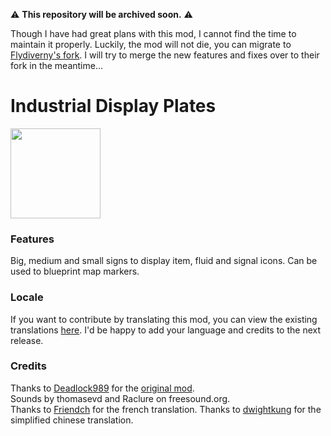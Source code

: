 ⚠ **This repository will be archived soon.** ⚠

Though I have had great plans with this mod, I cannot find the time to maintain it properly. Luckily, the mod will not die, you can migrate to [Flydiverny's fork](https://github.com/Flydiverny/IndustrialDisplayPlates). I will try to merge the new features and fixes over to their fork in the meantime...

# Industrial Display Plates
<img src="https://raw.githubusercontent.com/Wyrrrd/IndustrialDisplayPlates/master/thumbnail.png" width="144" height="144">

### Features
Big, medium and small signs to display item, fluid and signal icons. Can be used to blueprint map markers.

### Locale
If you want to contribute by translating this mod, you can view the existing translations [here](https://github.com/Wyrrrd/IndustrialDisplayPlates/tree/master/locale). I'd be happy to add your language and credits to the next release.

### Credits
Thanks to [Deadlock989](https://mods.factorio.com/user/Deadlock989) for the [original mod](https://mods.factorio.com/mod/IndustrialDisplays).  
Sounds by thomasevd and Raclure on freesound.org.  
Thanks to [Friendch](https://mods.factorio.com/user/Friendch) for the french translation.
Thanks to [dwightkung](https://github.com/dwightkung) for the simplified chinese translation.
